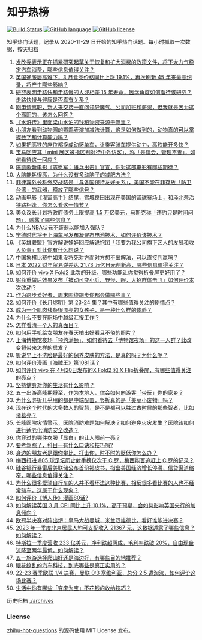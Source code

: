 # 知乎热榜
[![Build Status](https://github.com/ToWeLong/zhihu-hot-questions/workflows/CI/badge.svg)](https://github.com/ToWeLong/zhihu-hot-questions/actions)
[![GitHub language](https://img.shields.io/badge/language-golang-orange.svg)](https://golang.org/)
[![GitHub license](https://img.shields.io/github/license/ToWeLong/zhihu-hot-questions)](https://github.com/ToWeLong/zhihu-hot-questions/blob/main/LICENSE)

知乎热门话题，记录从 2020-11-29 日开始的知乎热门话题。每小时抓取一次数据，按天[归档](./archives)

<!-- BEGIN -->

1. [发改委表示正在抓紧研究起草关于恢复和扩大消费的政策文件，将下大力气稳定汽车消费，哪些信息值得关注？](https://www.zhihu.com/question/596473578)
1. [英国通胀居高难下，3 月食品价格同比上涨 19.1%，再次刷新 45 年来最高纪录，将产生哪些影响？](https://www.zhihu.com/question/596669983)
1. [研究表明走路快和走路慢的人或相差 15 年寿命，医学角度如何看待该研究？走路快慢与健康是否真有关系？](https://www.zhihu.com/question/596659161)
1. [刚申请离职，新人来交接一直问领导脾气、公司加班和薪资，但我就是因为这个离职的，该怎么回答？](https://www.zhihu.com/question/595535382)
1. [《水浒传》里面梁山水泊的钱粮物资来源于哪里？](https://www.zhihu.com/question/596636500)
1. [小朋友看到动物园的鹦鹉表演加减法计算，这是如何做到的，动物真的可以掌握数字和计算能力吗？](https://www.zhihu.com/question/594902100)
1. [如果把高铁的座位都换成动感单车，让乘客骑车提供动力，高铁能开多快？](https://www.zhihu.com/question/596318014)
1. [宝马回应其「mini 展区被指区别对待中外访客」，称「是误会，管理不善」，如何看待这一回应？](https://www.zhihu.com/question/596704817)
1. [陈凯歌新电影《志愿军：雄兵出击》官宣，你对这部电影有哪些期待？](https://www.zhihu.com/question/596477824)
1. [大脑能耗很高，为什么没有多动脑子的减肥方法？](https://www.zhihu.com/question/596469703)
1. [菲律宾外长称外交战略是「与各国保持友好关系」，美国不能在菲存放「防卫台湾」的武器，释放了哪些信号？](https://www.zhihu.com/question/596718488)
1. [动画电影《灌篮高手》结尾，宫城良田出现在美国的篮球赛场上，和泽北荣治狭路相逢，你怎么看这一情节？](https://www.zhihu.com/question/596583490)
1. [​美众议长计划将政府债务上限提高 1.5 万亿美元，马斯克称「违约只是时间问题」，透露了哪些信息？](https://www.zhihu.com/question/596694397)
1. [为什么NBA状元不装弱以能加入强队？](https://www.zhihu.com/question/595677887)
1. [宁德时代将于上海车展发布凝聚态电池技术，如何评价该技术？](https://www.zhihu.com/question/594956724)
1. [《英雄联盟》官方解说娃娃回应解说抱团「我要为我公司旗下艺人的发展和收入负责」对此你有什么想说？](https://www.zhihu.com/question/596490158)
1. [中国象棋比赛中如果没将死对方而对方想不出解法，可以直接判赢吗？](https://www.zhihu.com/question/595965587)
1. [日本 2022 财年贸易逆差达 21.73 万亿日元创新高，哪些信息值得关注？](https://www.zhihu.com/question/596718894)
1. [如何评价 vivo X Fold2 此次的升级，哪些功能让你觉得折叠屏更好用了？](https://www.zhihu.com/question/596686818)
1. [妮蔻重做后效果发布「被动可变小兵、野怪、眼，大招群体击飞」如何评价本次改动？](https://www.zhihu.com/question/596492628)
1. [作为跑步爱好者，周末围绕跑步你都会做哪些事？](https://www.zhihu.com/question/595922123)
1. [如何评价《长月烬明》第 23-24 集？其中有哪些值得关注的剧情点？](https://www.zhihu.com/question/596560894)
1. [成为一个肌肉线条很漂亮的女孩子，是一种什么样的体验？](https://www.zhihu.com/question/594690037)
1. [为什么不要在职场中越级汇报工作？](https://www.zhihu.com/question/580445128)
1. [怎样看清一个人的真面目？](https://www.zhihu.com/question/593278749)
1. [如何用手机给女朋友在春天拍出好看且不俗的照片？](https://www.zhihu.com/question/596581306)
1. [上海博物馆夜场「预约满额」，如何看待去「博物馆夜场」的这一人群？此改变将带来怎样的启发？](https://www.zhihu.com/question/595104193)
1. [听说早上不洗脸是最好的保养皮肤的方法，是真的吗？为什么呢？](https://www.zhihu.com/question/591925661)
1. [如何评价漫画《海贼王》第1081话？](https://www.zhihu.com/question/596659172)
1. [如何评价 vivo 在 4月20日发布的X Fold2 和 X Flip折叠屏，有哪些值得关注的亮点？](https://www.zhihu.com/question/596686224)
1. [坚持健身对你的生活有什么影响？](https://www.zhihu.com/question/594906372)
1. [五一出游高峰期将至，作为本地人，你会如何向游客「带玩」你的家乡？](https://www.zhihu.com/question/595016412)
1. [为什么竖折几乎用的都是中端配置，竖折真的是「美丽小废物」吗？](https://www.zhihu.com/question/596686568)
1. [现在这个时代的大多数人的智慧，是不是都可以胜过古时候的那些智者，比如诸葛亮？](https://www.zhihu.com/question/595814656)
1. [长峰医院灾情警示，医院消防难题如何解决？如何避免火灾发生？医院该如何进行适老化消防安全改造？](https://www.zhihu.com/question/596663103)
1. [你穿过的哪件衣服「显白」的让人眼前一亮？](https://www.zhihu.com/question/592448892)
1. [要考驾照了，科目一有什么口诀和技巧吗?](https://www.zhihu.com/question/596682673)
1. [身边的朋友老是跟你攀比、打击你，时不时的贬低你怎么办？](https://www.zhihu.com/question/595460236)
1. [梅西打进 805 球足坛历史射手榜仅次于 C 罗，梅西能否追赶上 C 罗的记录？](https://www.zhihu.com/question/596054422)
1. [硅谷银行暴雷后美联储公布首份褐皮书，指出美国经济增长停滞、信贷渠道缩窄，哪些信息值得关注？](https://www.zhihu.com/question/596692586)
1. [为什么很多爱骑自行车的人并不看环法这种比赛，相反很多看比赛的人也不经常骑车，这属于什么现象？](https://www.zhihu.com/question/595214193)
1. [如何评价《博人传》漫画80话?](https://www.zhihu.com/question/596405697)
1. [如何解读英国 3 月 CPI 同比上升 10.1%，高于预期，会如何影响英国央行的加息倾向？](https://www.zhihu.com/question/596519067)
1. [欧冠半决赛对阵出炉：皇马大战曼城，米兰双雄德比，看好谁能进决赛？](https://www.zhihu.com/question/596662893)
1. [2023 年一季度北京居民人均可支配收入 21367 元，这数据透露了哪些信息？如何解读？](https://www.zhihu.com/question/596739775)
1. [特斯拉一季度营收 233 亿美元，净利跌超两成，毛利率跌破 20%，自由现金流降至两年最低，如何解读？](https://www.zhihu.com/question/596667429)
1. [五一旅游选择爬山好还是海边好，有哪些目的地推荐？](https://www.zhihu.com/question/593501959)
1. [眼花缭乱的汽车科技，到底哪些是真正实用的？](https://www.zhihu.com/question/596687325)
1. [22-23 赛季欧联 1/4 决赛，曼联 0:3 塞维利亚，总分 2:5 遭淘汰，如何评价这场比赛？](https://www.zhihu.com/question/596861526)
1. [生活中你有哪些「变废为宝」不花钱的收纳技巧？](https://www.zhihu.com/question/593486084)

<!-- END -->

历史归档 [./archives](./archives)


### License
[zhihu-hot-questions](https://github.com/towelong/zhihu-hot-questions) 的源码使用 MIT License 发布。